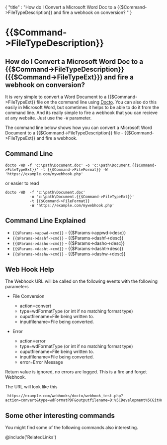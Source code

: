 {
    "title" : "How do I Convert a Microsoft Word Doc to a {{$Command->FileTypeDescription}} and fire a webhook on conversion? " 
}

{{$Command->FileTypeDescription}} 
==

How do I Convert a Microsoft Word Doc to a {{$Command->FileTypeDescription}} ({{$Command->FileTypeExt}}) and fire a webhook on conversion?         
-

It is very simple to convert a Word Document to a {{$Command->FileTypeExt}} file  on the command line using [Docto](https://github.com/tobya/docto). You can also do this easily in Microsoft Word, but sometimes it helps to be able to do it from the command line.  And its really simple to fire a webhook that you can recieve at any website.  Just use the `-W` parameter.   

The command line below shows how you can convert a Microsoft Word Document to a {{$Command->FileTypeDescription}} file - {{$Command->FileTypeExt}} and fire a webhook.

Command Line 
-

 ````
 docto -WD -f 'c:\path\Document.doc' -o 'c:\path\Document.{{$Command->FileTypeExt}}' -t {{$Command->FileFormat}} -W 'https://example.com/mywebhook.php'
 ````
 or easier to read
 ````
 docto -WD  -f 'c:\path\Document.doc' 
            -o 'c:\path\Document.{{$Command->FileTypeExt}}' 
            -t {{$Command->FileFormat}}
            -W 'https://example.com/mywebhook.php'
 ````

Command Line Explained 
-

 - `{{$Params->appwd->cmd}}` -  {{$Params->appwd->desc}}
 - `{{$Params->dashf->cmd}}` -  {{$Params->dashf->desc}} 
 - `{{$Params->dasho->cmd}}` -  {{$Params->dasho->desc}}
 - `{{$Params->dasht->cmd}}` -  {{$Params->dasht->desc}}
 - `{{$Params->dashw->cmd}}` -  {{$Params->dashw->desc}}


Web Hook Help
-

The Webhook URL will be called on the following events with the following parameters

  - File Conversion
    - action=convert
    - type=wdFormatType (or int if no matching format type)
    - ouputfilename=File being written to.
    - inputfilename=File being converted.

  - Error
    - action=error
    - type=wdFormatType (or int if no matching format type)
    - ouputfilename=File being written to.
    - inputfilename=File being converted.
    - error=Error Message

Return value is ignored, no errors are logged.  This is a fire and forget Webhook.

The URL will look like this

     https://example.com/webhooks/docto/webhook_test.php?action=convert&type=wdFormatPDF&outputfilename=D:%5CDevelopment%5CGitHub%5CDocTo%5Ctest%5CGeneratedFiles%5Cpie3.pdf&inputfilename=D:%5CDevelopment%5CGitHub%5CDocTo%5Ctest%5CInputfiles%5Cpie3.doc



Some other interesting commands
-

You might find some of the following commands also interesting.

@include('RelatedLinks')   

